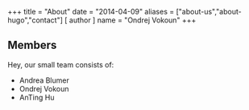 +++
title = "About"
date = "2014-04-09"
aliases = ["about-us","about-hugo","contact"]
[ author ]
  name = "Ondrej Vokoun"
+++

Members
-----
Hey, our small team consists of:

* Andrea Blumer
* Ondrej Vokoun
* AnTing Hu
